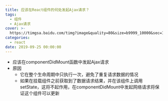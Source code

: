 ```yaml
---
title: 应该在React组件的何处发起Ajax请求？
tags:
  - 组件
  - Ajax请求
cover: >-
  https://timgsa.baidu.com/timg?image&quality=80&size=b9999_10000&sec=1570615514153&di=6f99e51380c6212468e4565b6321a633&imgtype=0&src=http%3A%2F%2Fpic4.zhimg.com%2Fv2-38bdac71902e51febd1ab576a32c0616_1200x500.jpg
categories:
  - react
date: 2019-09-25 00:00:00
---
```


- 应该在componentDidMount函数中发起Ajax请求
- 原因
    - 它在整个生命周期中只执行一次，避免了重复请求数据的情况
    - 如果在挂载组件之前获取到了数据请求结果，并在该组件上调用setState，这将不起作用，在componentDidMount中发起网络请求将保证这个组件可以更新
